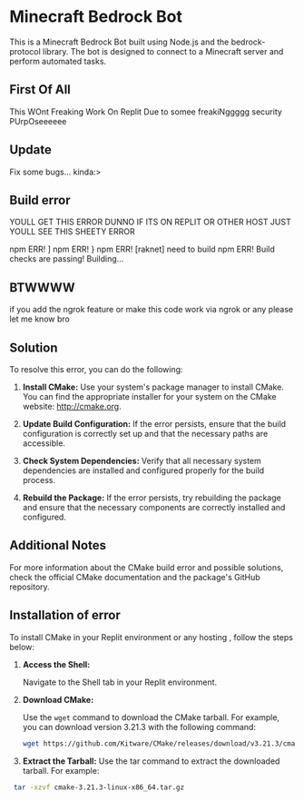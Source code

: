 # Minecraft Bedrock Bot

This is a Minecraft Bedrock Bot built using Node.js and the bedrock-protocol library. The bot is designed to connect to a Minecraft server and perform automated tasks.

## First Of All
This WOnt Freaking Work On Replit Due to somee freakiNggggg security PUrpOseeeeee

## Update
 Fix some bugs... kinda:>
## Build error
YOULL GET THIS ERROR DUNNO IF ITS ON REPLIT OR OTHER HOST JUST YOULL SEE THIS SHEETY ERROR

   npm ERR!   ]
   npm ERR! }
   npm ERR! [raknet] need to build
       npm ERR! Build checks are passing! Building... 

## BTWWWW
if you add the ngrok feature or make this code work via ngrok or any please let me know bro


## Solution

To resolve this error, you can do the following:

1. **Install CMake:**
   Use your system's package manager to install CMake. You can find the appropriate installer for your system on the CMake website: http://cmake.org.

2. **Update Build Configuration:**
   If the error persists, ensure that the build configuration is correctly set up and that the necessary paths are accessible.

3. **Check System Dependencies:**
   Verify that all necessary system dependencies are installed and configured properly for the build process.

4. **Rebuild the Package:**
   If the error persists, try rebuilding the package and ensure that the necessary components are correctly installed and configured.


## Additional Notes

For more information about the CMake build error and possible solutions, check the official CMake documentation and the package's GitHub repository.


## Installation of error

To install CMake in your Replit environment or any hosting , follow the steps below:

1. **Access the Shell:**
   
   Navigate to the Shell tab in your Replit environment.

2. **Download CMake:**

   Use the `wget` command to download the CMake tarball. For example, you can download version 3.21.3 with the following command:

   ```bash
   wget https://github.com/Kitware/CMake/releases/download/v3.21.3/cmake-3.21.3-linux-x86_64.tar.gz

3. **Extract the Tarball:**
Use the tar command to extract the downloaded tarball. For example:

```bash
 tar -xzvf cmake-3.21.3-linux-x86_64.tar.gz

